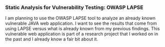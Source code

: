 ### Static Analysis for Vulnerability Testing: OWASP LAPSE


I am planning to use the OWASP LAPSE tool to analyze an already known vulnerable JAVA web application. I want to see the results that come from using LAPSE versus what is already known from my previous findings. This vulnerable web application is part of a research project that I worked on in the past and I already know a fair bit about it.
